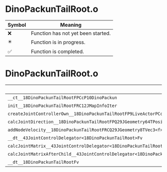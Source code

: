 # DinoPackunTailRoot.o
| Symbol | Meaning 
| ------------- | ------------- 
| :x: | Function has not yet been started. 
| :eight_pointed_black_star: | Function is in progress. 
| :white_check_mark: | Function is completed. 


# DinoPackunTailRoot.o
| Symbol | Decompiled? |
| ------------- | ------------- |
| `__ct__18DinoPackunTailRootFPCcP10DinoPackun` | :x: |
| `init__18DinoPackunTailRootFRC12JMapInfoIter` | :x: |
| `createJointControllerOwn__18DinoPackunTailRootFP9LiveActorPCc` | :x: |
| `calcJointDirection__18DinoPackunTailRootFPQ29JGeometry64TPosition3<Q29JGeometry38TMatrix34<Q29JGeometry13SMatrix34C<f>>>RC19JointControllerInfo` | :x: |
| `addNodeVelocity__18DinoPackunTailRootFRCQ29JGeometry8TVec3<f>` | :x: |
| `__dt__43JointControlDelegator<18DinoPackunTailRoot>Fv` | :x: |
| `calcJointMatrix__43JointControlDelegator<18DinoPackunTailRoot>FPQ29JGeometry64TPosition3<Q29JGeometry38TMatrix34<Q29JGeometry13SMatrix34C<f>>>RC19JointControllerInfo` | :x: |
| `calcJointMatrixAfterChild__43JointControlDelegator<18DinoPackunTailRoot>FPQ29JGeometry64TPosition3<Q29JGeometry38TMatrix34<Q29JGeometry13SMatrix34C<f>>>RC19JointControllerInfo` | :x: |
| `__dt__18DinoPackunTailRootFv` | :x: |
